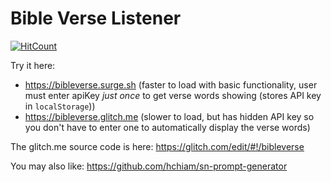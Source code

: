 # Bible Verse Listener

[![HitCount](http://hits.dwyl.com/hchiam/bible-verse-listener.svg)](http://hits.dwyl.com/hchiam/bible-verse-listener)

Try it here:
- https://bibleverse.surge.sh (faster to load with basic functionality, user must enter apiKey _just once_ to get verse words showing (stores API key in `localStorage`))
- https://bibleverse.glitch.me (slower to load, but has hidden API key so you don't have to enter one to automatically display the verse words)

The glitch.me source code is here: https://glitch.com/edit/#!/bibleverse

You may also like: https://github.com/hchiam/sn-prompt-generator
